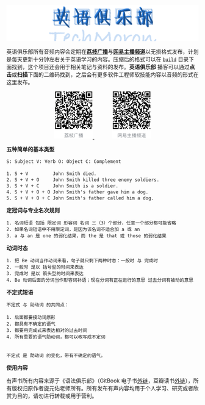 <p align="center">
  <img src="./assets/logo-english-club.png">
<p>

英语俱乐部所有音频内容会定期在[**荔枝广播**](http://www.lizhi.fm/2534060/)与[**网易主播频道**](http://music.163.com/#/radio?id=350225447)以无损格式发布，计划是每天更新十分钟左右关于英语学习的内容。压缩后的格式可以在 [`build`](https://github.com/li-xinyang/SS_EnglishGrammar/tree/master/build) 目录下面找到，这个项目还会用于相关笔记与资料的发布。**英语俱乐部** 播客可以通过**点击**或**扫描**下面的二维码找到，之后会有更多软件工程师软技能内容以音频的形式在这里发布。

<p align="center">
  <a href="http://www.lizhi.fm/2534060/">
    <img src="./assets/qr-lizhi-a.png" width="100">
  </a>
  &nbsp; &nbsp; &nbsp; &nbsp; &nbsp; &nbsp;
  <a href="http://music.163.com/#/radio?id=350225447">
    <img src="./assets/qr-netease-a.png" width="100">
  </a>
<p>

**五种简单的基本类型**

```
S: Subject V: Verb O: Object C: Complement

1. S + V         John Smith died.
2. S + V + O     John Smith killed three enemy soldiers.
3. S + V + C     John Smith is a soldier.
4. S + V + O + O John Smith's father gave him a dog.
5. S + V + O + C John Smith's father called him a dog.
```

**定冠词与专业名次规则**

```
1. 名词短语 包括 限定词 形容词 名词 三（3）个部分，任意一个部分都可能省略
2. 如果名词短语中不用限定词，是因为该名词不适合加 a 或 an
3. a 与 an 是 one 的弱化结果，而 the 是 that 或 those 的弱化结果
```

**动词时态**

```
1. 把 Be 动词当作动词来看，句子就只剩下两种时态：一般时 与 完成时
2. 一般时 是以 括号型的时间来表达
3. 完成时 是以 箭头型的时间来表达
4. Be 动词后面的分词当作形容词补语；现在分词有正在进行的意思 过去分词有被动的意思
```

**不定式短语**

```
不定式 与 助动词 的共同点：

1. 后面都要接动词原形
2. 都具有不确定的语气
3. 都要用完成式来表达相对的过去时间
4. 所有重要的语气助动词，都可以改写成不定词


不定式 是 助动词 的变化，带有不确定的语气。
```

**使用内容**

有声书所有内容来源于《语法俱乐部》（GitBook 电子书[外链]( https://zhusandiao.gitbooks.io/grammar-club/content/)，豆瓣读书[外链](https://book.douban.com/subject/1014914/)），所有版权归原作者旋元佑老师所有。所有发布有声内容均用于个人学习、研究或者欣赏为目的，请勿进行转载或用于营利。
